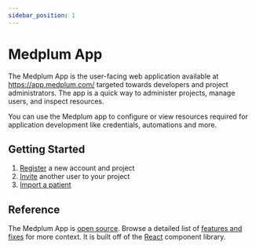 ```yaml
---
sidebar_position: 1
---
```


# Medplum App

The Medplum App is the user-facing web application available at <https://app.medplum.com/> targeted towards developers and project administrators. The app is a quick way to administer projects, manage users, and inspect resources.

You can use the Medplum app to configure or view resources required for application development like credentials, automations and more.

## Getting Started

1. [Register](https://app.medplum.com/register) a new account and project
2. [Invite](./app/invite) another user to your project
3. [Import a patient](/docs/tutorials/importing-sample-data.md)

## Reference

The Medplum App is [open source](https://github.com/medplum/medplum/tree/main/packages/app). Browse a detailed list of [features and fixes](https://github.com/medplum/medplum/pulls?q=is%3Apr+label%3Amedplum-app) for more context. It is built off of the [React](/docs/ui-components) component library.

